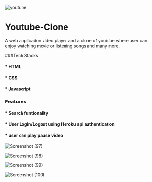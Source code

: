 ![youtube](https://user-images.githubusercontent.com/102857782/231253436-6a7028be-a06e-4f95-bfb5-59eb59e1b476.jpg)



# Youtube-Clone
A web application video player and a clone of youtube where user can enjoy watching movie or listening songs and many more. 

###Tech Stacks

#### * HTML
#### * CSS
#### * Javascript


### Features
#### * Search funtionality
#### * User Login/Logout using Heroku api authentication
#### * user can play pause video


![Screenshot (97)](https://user-images.githubusercontent.com/102857782/231254264-bb5b2b81-ea72-47d5-8aff-55fa507be39b.png)


![Screenshot (98)](https://user-images.githubusercontent.com/102857782/231254278-6eafb7ab-1120-4094-83cf-f09e9693250e.png)


![Screenshot (99)](https://user-images.githubusercontent.com/102857782/231254294-41c24e31-23e0-4f2d-b91c-9b322b05045f.png)


![Screenshot (100)](https://user-images.githubusercontent.com/102857782/231254314-381ee5a6-3a31-40ef-9f4a-9b355b23965c.png)
